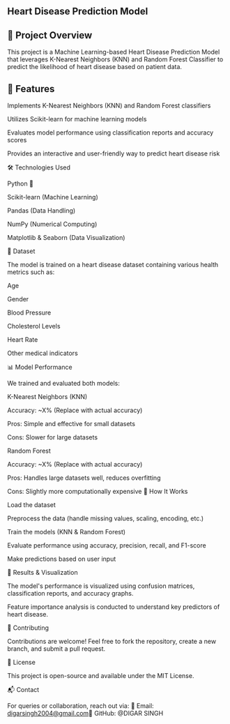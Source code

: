 ## Heart Disease Prediction Model

## 🚀 Project Overview

This project is a Machine Learning-based Heart Disease Prediction Model that leverages K-Nearest Neighbors (KNN) and Random Forest Classifier to predict the likelihood of heart disease based on patient data.

## 📌 Features

Implements K-Nearest Neighbors (KNN) and Random Forest classifiers

Utilizes Scikit-learn for machine learning models

Evaluates model performance using classification reports and accuracy scores

Provides an interactive and user-friendly way to predict heart disease risk

🛠️ Technologies Used

Python 🐍

Scikit-learn (Machine Learning)

Pandas (Data Handling)

NumPy (Numerical Computing)

Matplotlib & Seaborn (Data Visualization)

📂 Dataset

The model is trained on a heart disease dataset containing various health metrics such as:

Age

Gender

Blood Pressure

Cholesterol Levels

Heart Rate

Other medical indicators

📊 Model Performance

We trained and evaluated both models:

K-Nearest Neighbors (KNN)

Accuracy: ~X% (Replace with actual accuracy)

Pros: Simple and effective for small datasets

Cons: Slower for large datasets

Random Forest

Accuracy: ~X% (Replace with actual accuracy)

Pros: Handles large datasets well, reduces overfitting

Cons: Slightly more computationally expensive
📝 How It Works

Load the dataset

Preprocess the data (handle missing values, scaling, encoding, etc.)

Train the models (KNN & Random Forest)

Evaluate performance using accuracy, precision, recall, and F1-score

Make predictions based on user input

📌 Results & Visualization

The model's performance is visualized using confusion matrices, classification reports, and accuracy graphs.

Feature importance analysis is conducted to understand key predictors of heart disease.

🤝 Contributing

Contributions are welcome! Feel free to fork the repository, create a new branch, and submit a pull request.

📜 License

This project is open-source and available under the MIT License.

📬 Contact

For queries or collaboration, reach out via:
📧 Email: digarsingh2004@gmail.com🔗 GitHub: @DIGAR SINGH

